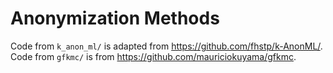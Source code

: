 # Anonymization Methods

Code from `k_anon_ml/` is adapted from https://github.com/fhstp/k-AnonML/.
Code from `gfkmc/` is from https://github.com/mauriciokuyama/gfkmc.
